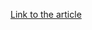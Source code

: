 [Link to the article](https://www.crowdstrike.com/blog/new-kiss-a-dog-cryptojacking-campaign-targets-docker-and-kubernetes/)
